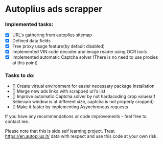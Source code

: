 # Autoplius ads scrapper

### Implemented tasks:
- [X] URL's gathering from autoplius sitemap
- [X] Defined data fields
- [X] Free proxy usage feature(by default disabled)
- [X] Implemented VIN code decoder and image reader using OCR tools
- [X] Implemented automatic Captcha solver (There is no need to use proxies at this point)

### Tasks to do:
- [] Create virtual environment for easier necessary package installation
- [] Merge new ads links with scrapped url's list
- [] Improve automatic Captcha solver by not hardacoding crop values(if Selenium window is at different size, captcha is not properly cropped)
- [] Make it faster by implementing Asynchronous requests

If you have any recommendations or code improvements - feel free to contact me.

Please note that this is side self learning project. Treat https://en.autoplius.lt/ data with respect and use this code at your own risk.

